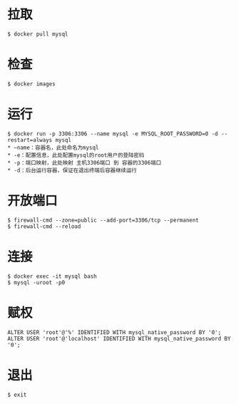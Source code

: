# 拉取

```
$ docker pull mysql
```

# 检查

```
$ docker images
```

# 运行

```
$ docker run -p 3306:3306 --name mysql -e MYSQL_ROOT_PASSWORD=0 -d --restart=always mysql
* –name：容器名，此处命名为mysql
* -e：配置信息，此处配置mysql的root用户的登陆密码
* -p：端口映射，此处映射 主机3306端口 到 容器的3306端口
* -d：后台运行容器，保证在退出终端后容器继续运行
```

# 开放端口

```
$ firewall-cmd --zone=public --add-port=3306/tcp --permanent
$ firewall-cmd --reload
```

# 连接

```
$ docker exec -it mysql bash
$ mysql -uroot -p0
```

# 赋权

```
ALTER USER 'root'@'%' IDENTIFIED WITH mysql_native_password BY '0';
ALTER USER 'root'@'localhost' IDENTIFIED WITH mysql_native_password BY '0';
```

# 退出

```
$ exit
```